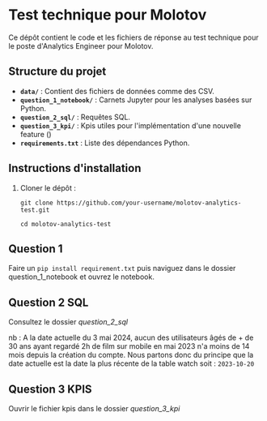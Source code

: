 # Test technique pour Molotov

Ce dépôt contient le code et les fichiers de réponse au test technique pour le poste d'Analytics Engineer pour Molotov.

## Structure du projet

- **`data/`** : Contient des fichiers de données comme des CSV.
- **`question_1_notebook/`** : Carnets Jupyter pour les analyses basées sur Python.
- **`question_2_sql/`** : Requêtes SQL.
- **`question_3_kpi/`** : Kpis utiles pour l'implémentation d'une nouvelle feature ()
- **`requirements.txt`** : Liste des dépendances Python.

## Instructions d'installation

1. Cloner le dépôt :

   ```shell
   git clone https://github.com/your-username/molotov-analytics-test.git
   ```
   
   ```shell
   cd molotov-analytics-test
   ```

## Question 1 
Faire un ```pip install requirement.txt```  puis naviguez dans le dossier question_1_notebook et ouvrez le notebook.

## Question 2 SQL 
Consultez le dossier *question_2_sql*

nb : A la date actuelle du 3 mai 2024, aucun des utilisateurs âgés de + de 30 ans ayant regardé 2h de film sur mobile en mai 2023 n'a moins de 14 mois depuis la création du compte. Nous partons donc du principe que la date actuelle est la date la plus récente de la table watch soit : ```2023-10-20```


## Question 3 KPIS
Ouvrir le fichier kpis dans le dossier *question_3_kpi*
